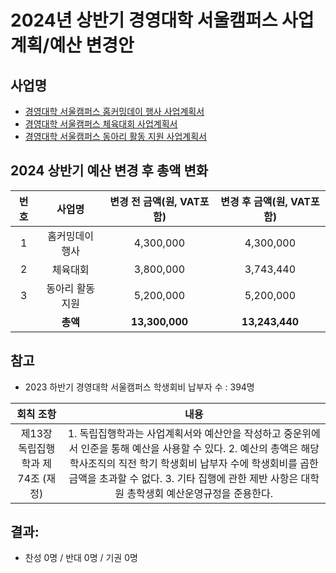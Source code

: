 2024년 상반기 경영대학 서울캠퍼스 사업계획/예산 변경안
===

## 사업명
- [경영대학 서울캠퍼스 홈커밍데이 행사 사업계획서](경영대학_홈커밍데이.md) 
- [경영대학 서울캠퍼스 체육대회 사업계획서](경영대학_체육대회.md)
- [경영대학 서울캠퍼스 동아리 활동 지원 사업계획서](경영대학_동아리활동.md)

## 2024 상반기 예산 변경 후 총액 변화

| 번호  | 사업명 | 변경 전 금액(원, VAT포함) | 변경 후 금액(원, VAT포함) |
|:--------:|:---------:|:---------:|:---------:|
|1|  홈커밍데이 행사   |	4,300,000 | 4,300,000 |
|2|	체육대회  |	3,800,000| 3,743,440 |
|3|	동아리 활동 지원 |	5,200,000 | 5,200,000 | 
|   |  **총액**| **13,300,000**| **13,243,440**|


## 참고
- 2023 하반기 경영대학 서울캠퍼스 학생회비 납부자 수 : 394명

|  회칙 조항  |  내용 |
|:---:|:---:|
| 제13장 독립집행학과 제74조 (재정) | 1. 독립집행학과는 사업계획서와 예산안을 작성하고 중운위에서 인준을 통해 예산을 사용할 수 있다. 2. 예산의 총액은 해당 학사조직의 직전 학기 학생회비 납부자 수에 학생회비를 곱한 금액을 초과할 수 없다. 3. 기타 집행에 관한 제반 사항은 대학원 총학생회 예산운영규정을 준용한다. |

## 결과:
- 찬성 0명 / 반대 0명 / 기권 0명
